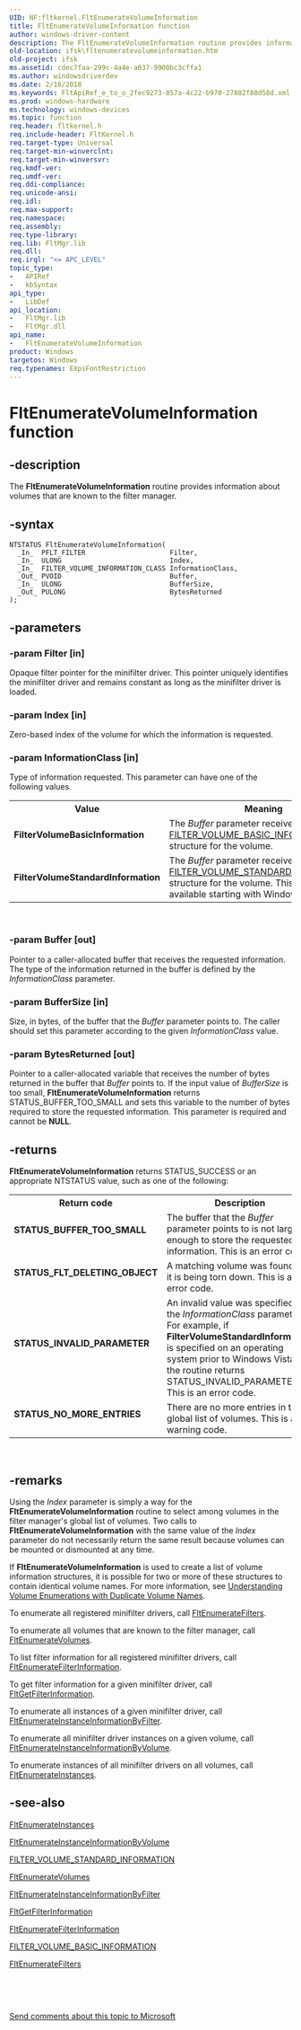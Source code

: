 ```yaml
---
UID: NF:fltkernel.FltEnumerateVolumeInformation
title: FltEnumerateVolumeInformation function
author: windows-driver-content
description: The FltEnumerateVolumeInformation routine provides information about volumes that are known to the filter manager.
old-location: ifsk\fltenumeratevolumeinformation.htm
old-project: ifsk
ms.assetid: cdec7faa-299c-4a4e-a037-9900bc3cffa1
ms.author: windowsdriverdev
ms.date: 2/16/2018
ms.keywords: FltApiRef_e_to_o_2fec9273-857a-4c22-b970-27882f88d58d.xml, FltEnumerateVolumeInformation, FltEnumerateVolumeInformation routine [Installable File System Drivers], fltkernel/FltEnumerateVolumeInformation, ifsk.fltenumeratevolumeinformation
ms.prod: windows-hardware
ms.technology: windows-devices
ms.topic: function
req.header: fltkernel.h
req.include-header: FltKernel.h
req.target-type: Universal
req.target-min-winverclnt: 
req.target-min-winversvr: 
req.kmdf-ver: 
req.umdf-ver: 
req.ddi-compliance: 
req.unicode-ansi: 
req.idl: 
req.max-support: 
req.namespace: 
req.assembly: 
req.type-library: 
req.lib: FltMgr.lib
req.dll: 
req.irql: "<= APC_LEVEL"
topic_type:
-	APIRef
-	kbSyntax
api_type:
-	LibDef
api_location:
-	FltMgr.lib
-	FltMgr.dll
api_name:
-	FltEnumerateVolumeInformation
product: Windows
targetos: Windows
req.typenames: EXpsFontRestriction
---
```


# FltEnumerateVolumeInformation function


## -description


The <b>FltEnumerateVolumeInformation</b> routine provides information about volumes that are known to the filter manager.


## -syntax


````
NTSTATUS FltEnumerateVolumeInformation(
  _In_  PFLT_FILTER                     Filter,
  _In_  ULONG                           Index,
  _In_  FILTER_VOLUME_INFORMATION_CLASS InformationClass,
  _Out_ PVOID                           Buffer,
  _In_  ULONG                           BufferSize,
  _Out_ PULONG                          BytesReturned
);
````


## -parameters




### -param Filter [in]

Opaque filter pointer for the minifilter driver. This pointer uniquely identifies the minifilter driver and remains constant as long as the minifilter driver is loaded.


### -param Index [in]

Zero-based index of the volume for which the information is requested.


### -param InformationClass [in]

Type of information requested. This parameter can have one of the following values. 

<table>
<tr>
<th>Value</th>
<th>Meaning</th>
</tr>
<tr>
<td>
<b>FilterVolumeBasicInformation</b>

</td>
<td>
The <i>Buffer </i>parameter receives a <a href="..\fltuserstructures\ns-fltuserstructures-_filter_volume_basic_information.md">FILTER_VOLUME_BASIC_INFORMATION</a> structure for the volume. 

</td>
</tr>
<tr>
<td>
<b>FilterVolumeStandardInformation</b>

</td>
<td>
The <i>Buffer</i> parameter receives a <a href="..\fltuserstructures\ns-fltuserstructures-_filter_volume_standard_information.md">FILTER_VOLUME_STANDARD_INFORMATION</a> structure for the volume.  This structure is available starting with Windows Vista.

</td>
</tr>
</table>
 


### -param Buffer [out]

Pointer to a caller-allocated buffer that receives the requested information. The type of the information returned in the buffer is defined by the <i>InformationClass</i> parameter.


### -param BufferSize [in]

Size, in bytes, of the buffer that the <i>Buffer</i> parameter points to. The caller should set this parameter according to the given <i>InformationClass</i> value.


### -param BytesReturned [out]

Pointer to a caller-allocated variable that receives the number of bytes returned in the buffer that <i>Buffer </i>points to. If the input value of <i>BufferSize</i> is too small, <b>FltEnumerateVolumeInformation</b> returns STATUS_BUFFER_TOO_SMALL and sets this variable to the number of bytes required to store the requested information. This parameter is required and cannot be <b>NULL</b>.


## -returns



<b>FltEnumerateVolumeInformation</b> returns STATUS_SUCCESS or an appropriate NTSTATUS value, such as one of the following: 

<table>
<tr>
<th>Return code</th>
<th>Description</th>
</tr>
<tr>
<td width="40%">
<dl>
<dt><b>STATUS_BUFFER_TOO_SMALL</b></dt>
</dl>
</td>
<td width="60%">
The buffer that the <i>Buffer</i> parameter points to is not large enough to store the requested information. This is an error code. 

</td>
</tr>
<tr>
<td width="40%">
<dl>
<dt><b>STATUS_FLT_DELETING_OBJECT</b></dt>
</dl>
</td>
<td width="60%">
A matching volume was found, but it is being torn down. This is an error code. 

</td>
</tr>
<tr>
<td width="40%">
<dl>
<dt><b>STATUS_INVALID_PARAMETER</b></dt>
</dl>
</td>
<td width="60%">
An invalid value was specified for the <i>InformationClass</i> parameter. For example, if <b>FilterVolumeStandardInformation</b> is specified on an operating system prior to Windows Vista, the routine returns STATUS_INVALID_PARAMETER.  This is an error code. 

</td>
</tr>
<tr>
<td width="40%">
<dl>
<dt><b>STATUS_NO_MORE_ENTRIES</b></dt>
</dl>
</td>
<td width="60%">
There are no more entries in the global list of volumes. This is a warning code. 

</td>
</tr>
</table>
 




## -remarks



Using the <i>Index</i> parameter is simply a way for the <b>FltEnumerateVolumeInformation</b> routine to select among volumes in the filter manager's global list of volumes. Two calls to <b>FltEnumerateVolumeInformation</b> with the same value of the <i>Index</i> parameter do not necessarily return the same result because volumes can be mounted or dismounted at any time. 

If <b>FltEnumerateVolumeInformation</b> is used to create a list of volume information structures, it is possible for two or more of these structures to contain identical volume names.  For more information, see <a href="https://msdn.microsoft.com/c05982dc-4124-4f9a-93b8-0e56ac296d1b">Understanding Volume Enumerations with Duplicate Volume Names</a>.

To enumerate all registered minifilter drivers, call <a href="..\fltkernel\nf-fltkernel-fltenumeratefilters.md">FltEnumerateFilters</a>. 

To enumerate all volumes that are known to the filter manager, call <a href="..\fltkernel\nf-fltkernel-fltenumeratevolumes.md">FltEnumerateVolumes</a>. 

To list filter information for all registered minifilter drivers, call <a href="..\fltkernel\nf-fltkernel-fltenumeratefilterinformation.md">FltEnumerateFilterInformation</a>. 

To get filter information for a given minifilter driver, call <a href="..\fltkernel\nf-fltkernel-fltgetfilterinformation.md">FltGetFilterInformation</a>. 

To enumerate all instances of a given minifilter driver, call <a href="..\fltkernel\nf-fltkernel-fltenumerateinstanceinformationbyfilter.md">FltEnumerateInstanceInformationByFilter</a>. 

To enumerate all minifilter driver instances on a given volume, call <a href="..\fltkernel\nf-fltkernel-fltenumerateinstanceinformationbyvolume.md">FltEnumerateInstanceInformationByVolume</a>. 

To enumerate instances of all minifilter drivers on all volumes, call <a href="..\fltkernel\nf-fltkernel-fltenumerateinstances.md">FltEnumerateInstances</a>. 




## -see-also

<a href="..\fltkernel\nf-fltkernel-fltenumerateinstances.md">FltEnumerateInstances</a>



<a href="..\fltkernel\nf-fltkernel-fltenumerateinstanceinformationbyvolume.md">FltEnumerateInstanceInformationByVolume</a>



<a href="..\fltuserstructures\ns-fltuserstructures-_filter_volume_standard_information.md">FILTER_VOLUME_STANDARD_INFORMATION</a>



<a href="..\fltkernel\nf-fltkernel-fltenumeratevolumes.md">FltEnumerateVolumes</a>



<a href="..\fltkernel\nf-fltkernel-fltenumerateinstanceinformationbyfilter.md">FltEnumerateInstanceInformationByFilter</a>



<a href="..\fltkernel\nf-fltkernel-fltgetfilterinformation.md">FltGetFilterInformation</a>



<a href="..\fltkernel\nf-fltkernel-fltenumeratefilterinformation.md">FltEnumerateFilterInformation</a>



<a href="..\fltuserstructures\ns-fltuserstructures-_filter_volume_basic_information.md">FILTER_VOLUME_BASIC_INFORMATION</a>



<a href="..\fltkernel\nf-fltkernel-fltenumeratefilters.md">FltEnumerateFilters</a>



 

 

<a href="mailto:wsddocfb@microsoft.com?subject=Documentation%20feedback [ifsk\ifsk]:%20FltEnumerateVolumeInformation routine%20 RELEASE:%20(2/16/2018)&amp;body=%0A%0APRIVACY STATEMENT%0A%0AWe use your feedback to improve the documentation. We don't use your email address for any other purpose, and we'll remove your email address from our system after the issue that you're reporting is fixed. While we're working to fix this issue, we might send you an email message to ask for more info. Later, we might also send you an email message to let you know that we've addressed your feedback.%0A%0AFor more info about Microsoft's privacy policy, see http://privacy.microsoft.com/en-us/default.aspx." title="Send comments about this topic to Microsoft">Send comments about this topic to Microsoft</a>

